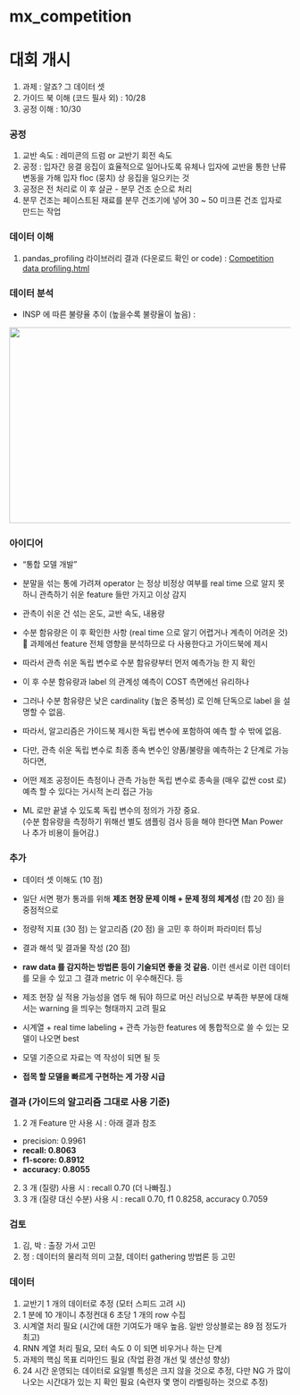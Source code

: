# mx_competition  

# 대회 개시 
1. 과제 : 알죠? 그 데이터 셋  
2. 가이드 북 이해 (코드 필사 외) : 10/28     
3. 공정 이해 : 10/30   


### 공정  
1. 교반 속도 : 레미콘의 드럼 or 교반기 회전 속도  
2. 공정 : 입자간 응결 응집이 효율적으로 일어나도록 유체나 입자에 교반을 통한 난류 변동을 가해 입자 floc (뭉치) 상 응집을 일으키는 것  
3. 공정은 전 처리로 이 후 살균 - 분무 건조 순으로 처리  
4. 분무 건조는 페이스트된 재료를 분무 건조기에 넣어 30 ~ 50 미크론 건조 입자로 만드는 작업  

### 데이터 이해  
1. pandas_profiling 라이브러리 결과 (다운로드 확인 or code) : [Competition data profiling.html](https://github.com/min0355/mx_competition/blob/main/code/Competition%20data%20profiling.html)   

### 데이터 분석  
* INSP 에 따른 불량율 추이 (높을수록 불량율이 높음) : 
<img src="https://github.com/min0355/mx_competition/blob/main/result/newplot.png?raw=true" width="1000" height="350"/>      

### 아이디어  
* “통합 모델 개발”   
* 분말을 섞는 통에 가려져 operator 는 정상 비정상 여부를 real time 으로 알지 못하니 관측하기 쉬운 feature 들만 가지고 이상 감지   

* 관측이 쉬운 건 섞는 온도, 교반 속도, 내용량   

* 수분 함유량은 이 후 확인한 사항 (real time 으로 알기 어렵거나 계측이 어려운 것)  과제에선 feature 전체 영향을 분석하므로 다 사용한다고 가이드북에 제시   

* 따라서 관측 쉬운 독립 변수로 수분 함유량부터 먼저 예측가능 한 지 확인  
* 이 후 수분 함유량과 label 의 관계성 예측이 COST 측면에선 유리하나   

* 그러나 수분 함유량은 낮은 cardinality (높은 중복성) 로 인해 단독으로 label 을 설명할 수 없음.   
* 따라서, 알고리즘은 가이드북 제시한 독립 변수에 포함하여 예측 할 수 밖에 없음.   

* 다만, 관측 쉬운 독립 변수로 최종 종속 변수인 양품/불량을 예측하는 2 단계로 가능하다면,  
* 어떤 제조 공정이든 측정이나 관측 가능한 독립 변수로 종속을 (매우 값싼 cost 로) 예측 할 수 있다는 거시적 논리 접근 가능  

* ML 로만 끝낼 수 있도록 독립 변수의 정의가 가장 중요.  
  (수분 함유량을 측정하기 위해선 별도 샘플링 검사 등을 해야 한다면 Man Power 나 추가 비용이 들어감.)  

### 추가  

* 데이터 셋 이해도 (10 점)  

* 일단 서면 평가 통과를 위해 **제조 현장 문제 이해 + 문제 정의 체계성** (합 20 점) 을 중점적으로  

* 정량적 지표 (30 점) 는 알고리즘 (20 점) 을 고민 후 하이퍼 파라미터 튜닝  

* 결과 해석 및 결과물 작성 (20 점) 

* **raw data 를 감지하는 방법론 등이 기술되면 좋을 것 같음.** 이런 센서로 이런 데이터를 모을 수 있고 그 결과 metric 이 우수해진다. 등  

* 제조 현장 실 적용 가능성을 염두 해 둬야 하므로 머신 러닝으로 부족한 부분에 대해서는 warning 을 띄우는 형태까지 고려 필요  

* 시계열 + real time labeling + 관측 가능한 features 에 통합적으로 쓸 수 있는 모델이 나오면 best  

* 모델 기준으로 자료는 역 작성이 되면 될 듯  

* **접목 할 모델을 빠르게 구현하는 게 가장 시급** 

### 결과 (가이드의 알고리즘 그대로 사용 기준)  

1. 2 개 Feature 만 사용 시 : 아래 결과 참조  
  - precision: 0.9961  
  - **recall: 0.8063**  
  - **f1-score: 0.8912**  
  - **accuracy: 0.8055**  
  
2. 3 개 (질량) 사용 시 : recall 0.70 (더 나빠짐.)  
3. 3 개 (질량 대신 수분) 사용 시 : recall 0.70, f1 0.8258, accuracy 0.7059  


### 검토  
1. 김, 박 : 출장 가서 고민   
2. 정 : 데이터의 물리적 의미 고찰, 데이터 gathering 방법론 등 고민  

### 데이터  
1. 교반기 1 개의 데이터로 추정 (모터 스피드 고려 시)  
2. 1 분에 10 개이니 추정컨대 6 초당 1 개의 row 수집  
3. 시계열 처리 필요 (시간에 대한 기여도가 매우 높음. 일반 앙상블로는 89 점 정도가 최고)  
4. RNN 계열 처리 필요, 모터 속도 0 이 되면 비우거나 하는 단계  
5. 과제의 핵심 목표 리마인드 필요 (작업 환경 개선 및 생산성 향상)  
6. 24 시간 운영되는 데이터로 요일별 특성은 크지 않을 것으로 추정, 다만 NG 가 많이 나오는 시간대가 있는 지 확인 필요 (숙련자 몇 명이 라벨링하는 것으로 추정)  

  

